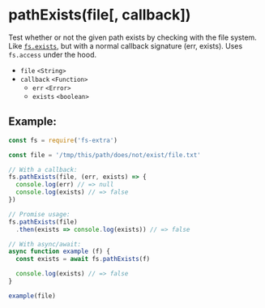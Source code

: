 # pathExists(file[, callback])

Test whether or not the given path exists by checking with the file system. Like [`fs.exists`](https://nodejs.org/api/fs.html#fs_fs_exists_path_callback), but with a normal callback signature (err, exists). Uses `fs.access` under the hood.

- `file` `<String>`
- `callback` `<Function>`
  - `err` `<Error>`
  - `exists` `<boolean>`

## Example:

```js
const fs = require('fs-extra')

const file = '/tmp/this/path/does/not/exist/file.txt'

// With a callback:
fs.pathExists(file, (err, exists) => {
  console.log(err) // => null
  console.log(exists) // => false
})

// Promise usage:
fs.pathExists(file)
  .then(exists => console.log(exists)) // => false

// With async/await:
async function example (f) {
  const exists = await fs.pathExists(f)

  console.log(exists) // => false
}

example(file)
```
